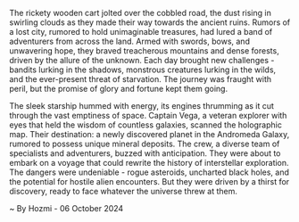 
The rickety wooden cart jolted over the cobbled road, the dust rising in swirling clouds as they made their way towards the ancient ruins. Rumors of a lost city, rumored to hold unimaginable treasures, had lured a band of adventurers from across the land. Armed with swords, bows, and unwavering hope, they braved treacherous mountains and dense forests, driven by the allure of the unknown. Each day brought new challenges - bandits lurking in the shadows, monstrous creatures lurking in the wilds, and the ever-present threat of starvation.  The journey was fraught with peril, but the promise of glory and fortune kept them going.

The sleek starship hummed with energy, its engines thrumming as it cut through the vast emptiness of space. Captain Vega, a veteran explorer with eyes that held the wisdom of countless galaxies, scanned the holographic map. Their destination: a newly discovered planet in the Andromeda Galaxy, rumored to possess unique mineral deposits. The crew, a diverse team of specialists and adventurers, buzzed with anticipation. They were about to embark on a voyage that could rewrite the history of interstellar exploration.  The dangers were undeniable - rogue asteroids, uncharted black holes, and the potential for hostile alien encounters. But they were driven by a thirst for discovery, ready to face whatever the universe threw at them. 

~ By Hozmi - 06 October 2024
